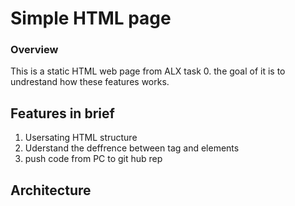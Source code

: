 # Simple HTML page #

### Overview
This is a static HTML web page from ALX task 0. the goal of it is to undrestand how these features works.

## Features in brief
1. Usersating HTML structure
2. Uderstand the deffrence between tag and elements
3. push code from PC to git hub rep



## Architecture

